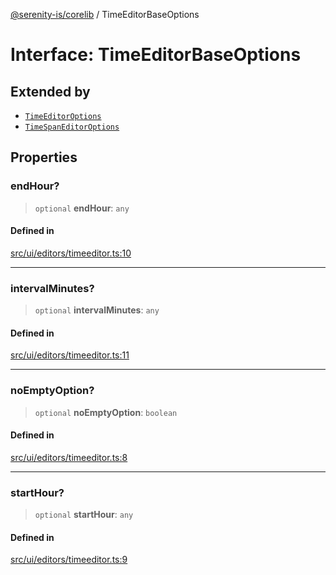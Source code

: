 [@serenity-is/corelib](../README.md) / TimeEditorBaseOptions

# Interface: TimeEditorBaseOptions

## Extended by

- [`TimeEditorOptions`](TimeEditorOptions.md)
- [`TimeSpanEditorOptions`](TimeSpanEditorOptions.md)

## Properties

### endHour?

> `optional` **endHour**: `any`

#### Defined in

[src/ui/editors/timeeditor.ts:10](https://github.com/serenity-is/serenity/blob/master/packages/corelib/src/ui/editors/timeeditor.ts#L10)

***

### intervalMinutes?

> `optional` **intervalMinutes**: `any`

#### Defined in

[src/ui/editors/timeeditor.ts:11](https://github.com/serenity-is/serenity/blob/master/packages/corelib/src/ui/editors/timeeditor.ts#L11)

***

### noEmptyOption?

> `optional` **noEmptyOption**: `boolean`

#### Defined in

[src/ui/editors/timeeditor.ts:8](https://github.com/serenity-is/serenity/blob/master/packages/corelib/src/ui/editors/timeeditor.ts#L8)

***

### startHour?

> `optional` **startHour**: `any`

#### Defined in

[src/ui/editors/timeeditor.ts:9](https://github.com/serenity-is/serenity/blob/master/packages/corelib/src/ui/editors/timeeditor.ts#L9)
